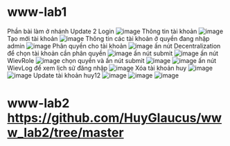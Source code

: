 # www-lab1
Phần bài làm ở nhánh Update 2
Login
![image](https://github.com/HuyGlaucus/www-lab1/assets/116423850/3f21641d-46a3-4f5b-8fc5-59d1edac8bdc)
Thông tin tài khoản 
![image](https://github.com/HuyGlaucus/www-lab1/assets/116423850/216398ec-7703-4026-b344-9962c55452ff)
Tạo mới tài khoản
![image](https://github.com/HuyGlaucus/www-lab1/assets/116423850/171aecad-5302-4d4c-8c7c-5283bf792c12)
Thông tin các tài khoản ở quyền đang nhập admin
![image](https://github.com/HuyGlaucus/www-lab1/assets/116423850/b0612b19-0951-4312-8622-cc1851cde8f0)
Phân quyền cho tài khoản
![image](https://github.com/HuyGlaucus/www-lab1/assets/116423850/cf1f3dee-f097-45bb-9470-491d043c16d3)
ấn nút Decentralization để chọn tài khoản cần phân quyền
![image](https://github.com/HuyGlaucus/www-lab1/assets/116423850/bc46b02d-c92e-4927-bd66-1abd6d215898)
ấn nút submit 
![image](https://github.com/HuyGlaucus/www-lab1/assets/116423850/8d24e5ea-71b4-4b97-968e-2b6b33e1eea2)
ấn nút WievRole
![image](https://github.com/HuyGlaucus/www-lab1/assets/116423850/6dc2b817-38a7-440b-8ed7-24e5c5cd6460)
chọn quyền và ấn nút submit 
![image](https://github.com/HuyGlaucus/www-lab1/assets/116423850/74d6fa6e-1dfe-40f2-9abd-a257126c1b0c)
![image](https://github.com/HuyGlaucus/www-lab1/assets/116423850/e70a253d-30c9-46f2-a86f-9492a27abe5a)
ấn nút WievLog để xem lịch sử đăng nhập
![image](https://github.com/HuyGlaucus/www-lab1/assets/116423850/55c0ce72-1ec4-4b48-b74e-fd250429318e)
Xóa tài khoản huy
![image](https://github.com/HuyGlaucus/www-lab1/assets/116423850/e8037044-4de4-4609-9ea3-8bf127671df8)
![image](https://github.com/HuyGlaucus/www-lab1/assets/116423850/30588dcb-7f90-47e7-b278-4ec9879f6706)
Update tài khoản huy12
![image](https://github.com/HuyGlaucus/www-lab1/assets/116423850/7d1a2569-8a35-4a66-9f05-c9351aaa1681)
![image](https://github.com/HuyGlaucus/www-lab1/assets/116423850/c3e81d9a-5581-4ae2-a45f-fdd03447101a)
![image](https://github.com/HuyGlaucus/www-lab1/assets/116423850/be8b70b8-011f-4267-8d29-4e5e2d210529)

# www-lab2 https://github.com/HuyGlaucus/www_lab2/tree/master















